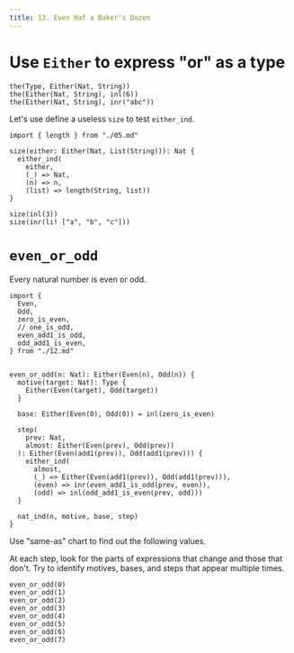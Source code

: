 ```yaml
---
title: 13. Even Haf a Baker's Dozen
---
```


# Use `Either` to express "or" as a type

``` cicada
the(Type, Either(Nat, String))
the(Either(Nat, String), inl(6))
the(Either(Nat, String), inr("abc"))
```

Let's use define a useless `size` to test `either_ind`.

``` cicada
import { length } from "./05.md"

size(either: Either(Nat, List(String))): Nat {
  either_ind(
    either,
    (_) => Nat,
    (n) => n,
    (list) => length(String, list))
}

size(inl(3))
size(inr(li! ["a", "b", "c"]))
```

# `even_or_odd`

Every natural number is even or odd.

``` cicada
import {
  Even,
  Odd,
  zero_is_even,
  // one_is_odd,
  even_add1_is_odd,
  odd_add1_is_even,
} from "./12.md"


even_or_odd(n: Nat): Either(Even(n), Odd(n)) {
  motive(target: Nat): Type {
    Either(Even(target), Odd(target))
  }

  base: Either(Even(0), Odd(0)) = inl(zero_is_even)

  step(
    prev: Nat,
    almost: Either(Even(prev), Odd(prev))
  ): Either(Even(add1(prev)), Odd(add1(prev))) {
    either_ind(
      almost,
      (_) => Either(Even(add1(prev)), Odd(add1(prev))),
      (even) => inr(even_add1_is_odd(prev, even)),
      (odd) => inl(odd_add1_is_even(prev, odd)))
  }

  nat_ind(n, motive, base, step)
}
```

Use "same-as" chart to find out the following values.

At each step, look for the parts of expressions that change and those that don't.
Try to identify motives, bases, and steps that appear multiple times.

``` cicada
even_or_odd(0)
even_or_odd(1)
even_or_odd(2)
even_or_odd(3)
even_or_odd(4)
even_or_odd(5)
even_or_odd(6)
even_or_odd(7)
```
